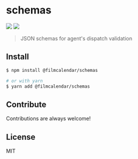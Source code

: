 # schemas

<p>
  <img src="https://img.shields.io/npm/v/@filmcalendar/schemas">
  <img src="https://github.com/filmcalendar/schemas/workflows/Build/badge.svg">
</p>

> JSON schemas for agent's dispatch validation

## Install

```bash
$ npm install @filmcalendar/schemas

# or with yarn
$ yarn add @filmcalendar/schemas
```

## Contribute

Contributions are always welcome!

## License

MIT
